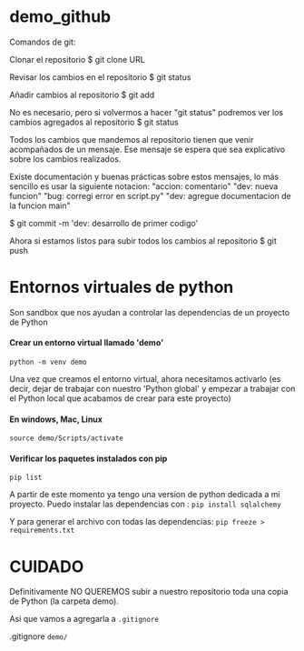 # demo_github

Comandos de git:

Clonar el repositorio
$ git clone URL

Revisar los cambios en el repositorio
$ git status

Añadir cambios al repositorio
$ git add

No es necesario, pero si volvermos a hacer "git status"
podremos ver los cambios agregados al repositorio
$ git status

Todos los cambios que mandemos al repositorio
tienen que venir acompañados de un mensaje.
Ese mensaje se espera que sea explicativo sobre
los cambios realizados.

Existe documentación y buenas prácticas sobre estos mensajes,
lo más sencillo es usar la siguiente notacion: "accion: comentario"
"dev: nueva funcion"
"bug: corregi error en script.py"
"dev: agregue documentacion de la funcion main"

$ git commit -m 'dev: desarrollo de primer codigo'

Ahora si estamos listos para subir todos los cambios al repositorio
$ git push

# Entornos virtuales de python

Son sandbox que nos ayudan a controlar las dependencias de un proyecto de Python

#### Crear un entorno virtual llamado 'demo'
`python -m venv demo`

Una vez que creamos el entorno virtual, ahora necesitamos activarlo
(es decir, dejar de trabajar con nuestro 'Python global' y empezar
a trabajar con el Python local que acabamos de crear para este proyecto)

#### En windows, Mac, Linux
`source demo/Scripts/activate`

#### Verificar los paquetes instalados con pip
`pip list`

A partir de este momento ya tengo una version de python dedicada a mi proyecto.
Puedo instalar las dependencias con :
`pip install sqlalchemy`

Y para generar el archivo con todas las dependencias:
`pip freeze > requirements.txt`

# CUIDADO
Definitivamente NO QUEREMOS subir a nuestro repositorio
toda una copia de Python (la carpeta demo).

Asi que vamos a agregarla a `.gitignore`

.gitignore
`demo/`

